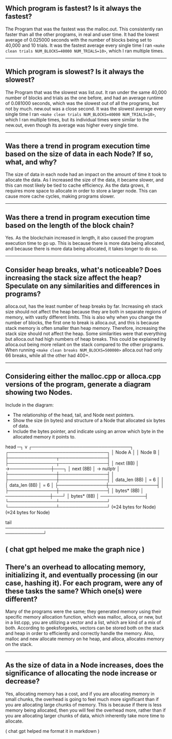 ## Which program is fastest? Is it always the fastest?

The Program that was the fastest was the malloc.out. This consistently ran faster than all the other programs, in real and user time. It had the lowest average of 0.025000 seconds with the number of blocks being set to 40,000 and 10 trials. It was the fastest average every single time I ran `<make clean trials NUM_BLOCKS=40000 NUM_TRIALS=10>`, which I ran multiple times.

---

## Which program is slowest? Is it always the slowest?

The Program that was the slowest was list.out. It ran under the same 40,000 number of blocks and trials as the one before, and had an average runtime of 0.081000 seconds, which was the slowest out of all the programs, but not by much. new.out was a close second. It was the slowest average every single time I ran `<make clean trials NUM_BLOCKS=40000 NUM_TRIALS=10>`, which I ran multiple times, but its individual times were similar to the new.out, even though its average was higher every single time.

---

## Was there a trend in program execution time based on the size of data in each Node? If so, what, and why?

The size of data in each node had an impact on the amount of time it took to allocate the data. As I increased the size of the data, it became slower, and this can most likely be tied to cache efficiency. As the data grows, it requires more space to allocate in order to store a larger node. This can cause more cache cycles, making programs slower.

---

## Was there a trend in program execution time based on the length of the block chain?

Yes. As the blockchain increased in length, it also caused the program execution time to go up. This is because there is more data being allocated, and because there is more data being allocated, it takes longer to do so.

---

## Consider heap breaks, what's noticeable? Does increasing the stack size affect the heap? Speculate on any similarities and differences in programs?

alloca.out, has the least number of heap breaks by far. Increasing eh stack size should not affect the heap because they are both in separate regions of memory, with vastly different limits. This is also why when you change the number of blocks, the first one to break is alloca.out, and this is because stack memory is often smaller than heap memory. Therefore, increasing the stack size should not affect the heap. Some similarities were that everything but alloca.out had high numbers of heap breaks. This could be explained by alloca.out being more reliant on the stack compared to the other programs. When running `<make clean breaks NUM_BLOCKS=500000>` alloca.out had only 66 breaks, while all the other had 400+.

---

## Considering either the malloc.cpp or alloca.cpp versions of the program, generate a diagram showing two Nodes.

Include in the diagram:
- The relationship of the head, tail, and Node next pointers.
- Show the size (in bytes) and structure of a Node that allocated six bytes of data.
- Include the bytes pointer, and indicate using an arrow which byte in the allocated memory it points to.

head ─┐
      v
   ┌───────────────────────────────┐        ┌───────────────────────────────┐
   │            Node A             │        │            Node B             │
   ├───────────────┬───────────────┤        ├───────────────┬───────────────┤
   │ next (8B)     │ →─────────────┼───┐    │ next (8B)     │ → nullptr     │
   ├───────────────┼───────────────┤   │    ├───────────────┼───────────────┤
   │ data_len (8B) │ = 6           │   │    │ data_len (8B) │ = 6           │
   ├───────────────┼───────────────┤   │    ├───────────────┼───────────────┤
   │ bytes* (8B)   │ ──────────────┼───┘    │ bytes* (8B)   │ ──────────────┤
   └───────────────┴───────────────┘        └───────────────┴───────────────┘
         (≈24 bytes for Node)                       (≈24 bytes for Node)

tail ──────────────────────────────────────────────────────────────┘

( chat gpt helped me make the graph nice )
---

## There's an overhead to allocating memory, initializing it, and eventually processing (in our case, hashing it). For each program, were any of these tasks the same? Which one(s) were different?

Many of the programs were the same; they generated memory using their specific memory allocation function, which was malloc, alloca, or new, but in a list.cpp, you are utilizing a vector and a list, which are kind of a mix of both. According to geeksforgeeks, vectors can be stored both on the stack and heap in order to efficiently and correctly handle the memory. Also, malloc and new allocate memory on he heap, and alloca, allocates memory on the stack.

---

## As the size of data in a Node increases, does the significance of allocating the node increase or decrease?

Yes, allocating memory has a cost, and if you are allocating memory in small chunks, the overhead is going to feel much more significant than if you are allocating large chunks of memory. This is because if there is less memory being allocated, then you will feel the overhead more, rather than if you are allocating larger chunks of data, which inherently take more time to allocate.


( chat gpt helped me format it in markdown )
